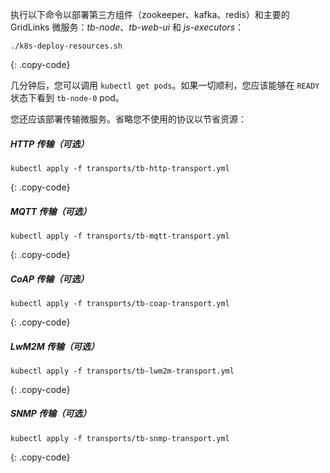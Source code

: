 执行以下命令以部署第三方组件（zookeeper、kafka、redis）和主要的 GridLinks 微服务：*tb-node*、*tb-web-ui* 和 *js-executors*：

```
./k8s-deploy-resources.sh
```
{: .copy-code}

几分钟后，您可以调用 `kubectl get pods`。如果一切顺利，您应该能够在 `READY` 状态下看到 `tb-node-0` pod。

您还应该部署传输微服务。省略您不使用的协议以节省资源：

##### HTTP 传输（可选）

```
kubectl apply -f transports/tb-http-transport.yml
```
{: .copy-code}

##### MQTT 传输（可选）

```
kubectl apply -f transports/tb-mqtt-transport.yml
```
{: .copy-code}

##### CoAP 传输（可选）

```
kubectl apply -f transports/tb-coap-transport.yml
```
{: .copy-code}

##### LwM2M 传输（可选）

```
kubectl apply -f transports/tb-lwm2m-transport.yml
```
{: .copy-code}

##### SNMP 传输（可选）

```
kubectl apply -f transports/tb-snmp-transport.yml
```
{: .copy-code}